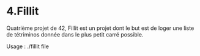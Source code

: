 # 4.Fillit

Quatrième projet de 42, Fillit est un projet dont le but est de loger une liste de tétriminos donnée dans le plus petit carré possible.

Usage :
./fillit file
